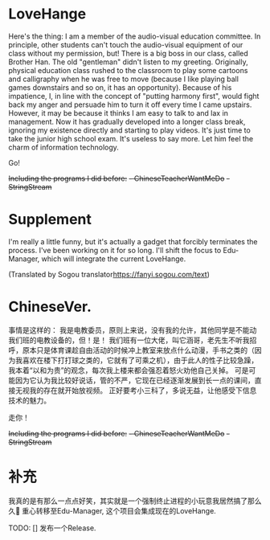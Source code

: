 # LoveHange
Here's the thing:
I am a member of the audio-visual education committee. In principle, other students can't touch the audio-visual equipment of our class without my permission, but! 
There is a big boss in our class, called Brother Han. The old "gentleman" didn't listen to my greeting. Originally, physical education class rushed to the classroom to play some cartoons and calligraphy when he was free to move (because I like playing ball games downstairs and so on, it has an opportunity). Because of his impatience, I, in line with the concept of "putting harmony first", would fight back my anger and persuade him to turn it off every time I came upstairs.
However, it may be because it thinks I am easy to talk to and lax in management. Now it has gradually developed into a longer class break, ignoring my existence directly and starting to play videos.
It's just time to take the junior high school exam. It's useless to say more. Let him feel the charm of information technology.

Go!

~~Including the programs I did before:~~
	~~- ChineseTeacherWantMeDo~~
	~~- StringStream~~

# Supplement
I'm really a little funny, but it's actually a gadget that forcibly terminates the process. I've been working on it for so long.
I'll shift the focus to Edu-Manager, which will integrate the current LoveHange.

(Translated by Sogou translator<https://fanyi.sogou.com/text>)

# ChineseVer.
事情是这样的：
我是电教委员，原则上来说，没有我的允许，其他同学是不能动我们班的电教设备的，但！是！
我们班有一位大佬，叫它涵哥，老先生不听我招呼，原本只是体育课趁自由活动的时候冲上教室来放点什么动漫，手书之类的（因为我喜欢在楼下打打球之类的，它就有了可乘之机），由于此人的性子比较急躁，我本着“以和为贵”的观念，每次我上楼来都会强忍着怒火劝他自己关掉。
可是可能因为它认为我比较好说话，管的不严，它现在已经逐渐发展到长一点的课间，直接无视我的存在就开始放视频。
正好要考小三科了，多说无益，让他感受下信息技术的魅力。

走你！

~~Including the programs I did before:~~
	~~- ChineseTeacherWantMeDo~~
	~~- StringStream~~

# 补充
我真的是有那么一点点好笑，其实就是一个强制终止进程的小玩意我居然搞了那么久🤣
重心转移至Edu-Manager, 这个项目会集成现在的LoveHange.

TODO:
[] 发布一个Release.
